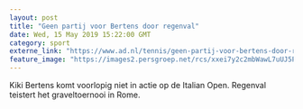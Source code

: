 ```yaml
---
layout: post
title: "Geen partij voor Bertens door regenval"
date: Wed, 15 May 2019 15:22:00 GMT
category: sport
externe_link: "https://www.ad.nl/tennis/geen-partij-voor-bertens-door-regenval~af5ba624/"
feature_image: "https://images2.persgroep.net/rcs/xxei7y2c2mbWawL7uUJ5PjPUCNM/diocontent/148432235/_fitwidth/400/?appId=21791a8992982cd8da851550a453bd7f&quality=0.7"
---
```


Kiki Bertens komt voorlopig niet in actie op de Italian Open. Regenval teistert het graveltoernooi in Rome.

